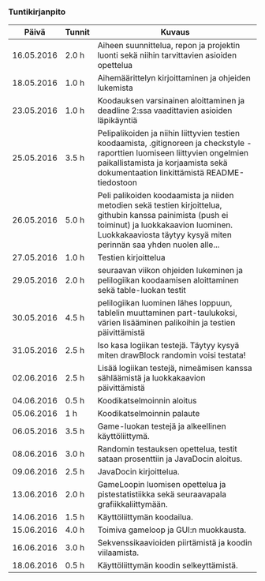 ### Tuntikirjanpito
Päivä | Tunnit | Kuvaus
--------------- | ----- | ------
16.05.2016 | 2.0 h | Aiheen suunnittelua, repon ja projektin luonti sekä niihin tarvittavien asioiden opettelua
18.05.2016 | 1.0 h | Aihemäärittelyn kirjoittaminen ja ohjeiden lukemista
23.05.2016 | 1.0 h | Koodauksen varsinainen aloittaminen ja deadline 2:ssa vaadittavien asioiden läpikäyntiä
25.05.2016 | 3.5 h | Pelipalikoiden ja niihin liittyvien testien koodaamista,  .gitignoreen ja checkstyle -raporttien luomiseen liittyvien ongelmien paikallistamista ja korjaamista sekä dokumentaation linkittämistä README-tiedostoon
26.05.2016 | 5.0 h | Peli palikoiden koodaamista ja niiden metodien sekä testien kirjoittelua, githubin kanssa painimista (push ei toiminut) ja luokkakaavion luominen. Luokkakaaviosta täytyy kysyä miten perinnän saa yhden nuolen alle...
27.05.2016 | 1.0 h | Testien kirjoittelua
29.05.2016 | 2.0 h | seuraavan viikon ohjeiden lukeminen ja pelilogiikan koodaamisen aloittaminen sekä table-luokan testit
30.05.2016 | 4.5 h | pelilogiikan luominen lähes loppuun, tablelin muuttaminen part-taulukoksi, värien lisääminen palikoihin ja testien päivittämistä
31.05.2016 | 2.5 h | Iso kasa logiikan testejä. Täytyy kysyä miten drawBlock randomin voisi testata!
02.06.2016 | 2.5 h | Lisää logiikan testejä, nimeämisen kanssa sähläämistä ja luokkakaavion päivittämistä
04.06.2016 | 0.5 h | Koodikatselmoinnin aloitus
05.06.2016 | 1 h | Koodikatselmoinnin palaute
06.05.2016 | 3.5 h | Game-luokan testejä ja alkeellinen käyttöliittymä. 
08.06.2016 | 3.0 h | Randomin testauksen opettelua, testit sataan prosenttiin ja JavaDocin aloitus.
09.06.2016 | 2.5 h | JavaDocin kirjoittelua.
13.06.2016 | 2.0 h | GameLoopin luomisen opettelua ja pistestatistiikka sekä seuraavapala grafiikkaliittymään.
14.06.2016 | 1.5 h | Käyttöliittymän koodailua.
15.06.2016 | 4.0 h | Toimiva gameloop ja GUI:n muokkausta.
16.06.2016 | 3.0 h | Sekvenssikaavioiden piirtämistä ja koodin viilaamista.
18.06.2016 | 0.5 h | Käyttöliittymän koodin selkeyttämistä.
